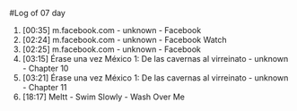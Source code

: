 #Log of 07 day

1. [00:35] m.facebook.com - unknown - Facebook
1. [02:24] m.facebook.com - unknown - Facebook Watch
1. [02:25] m.facebook.com - unknown - Facebook
1. [03:15] Érase una vez México 1: De las cavernas al virreinato - unknown - Chapter 10
1. [03:21] Érase una vez México 1: De las cavernas al virreinato - unknown - Chapter 11
1. [18:17] Meltt - Swim Slowly - Wash Over Me

